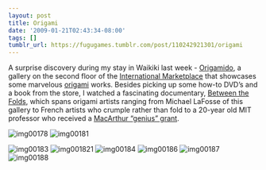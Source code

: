 ```yaml
---
layout: post
title: Origami
date: '2009-01-21T02:43:34-08:00'
tags: []
tumblr_url: https://fugugames.tumblr.com/post/110242921301/origami
---
```

A surprise discovery during my stay in Waikiki last week -&nbsp;[Origamido](http://origamido.com/), a gallery on the second floor of the [International Marketplace](http://www.internationalmarketplacewaikiki.com/) that showcases some marvelous [origami](http://en.wikipedia.org/wiki/Origami) works. Besides picking up some how-to DVD’s and a book from the store, I watched a fascinating documentary, [Between the Folds](http://www.greenfusefilms.com/), which spans origami artists ranging from Michael LaFosse of this gallery to French artists who crumple rather than fold to a 20-year old MIT professor who received a [MacArthur “genius” grant](http://www.macfound.org/site/c.lkLXJ8MQKrH/b.959463/k.9D7D/Fellows_Program.htm).

![img00178](http://itshardtofondlepenguins.com/wp-content/uploads/2009/01/img00178-300x240.jpg "img00178") ![img00181](http://itshardtofondlepenguins.com/wp-content/uploads/2009/01/img00181-300x240.jpg "img00181")

![img00183](http://itshardtofondlepenguins.com/wp-content/uploads/2009/01/img00183-300x240.jpg "img00183") ![img001821](http://itshardtofondlepenguins.com/wp-content/uploads/2009/01/img001821-300x240.jpg "img001821") ![img00184](http://itshardtofondlepenguins.com/wp-content/uploads/2009/01/img00184-300x240.jpg "img00184") ![img00186](http://itshardtofondlepenguins.com/wp-content/uploads/2009/01/img00186-300x240.jpg "img00186") ![img00187](http://itshardtofondlepenguins.com/wp-content/uploads/2009/01/img00187-300x240.jpg "img00187") ![img00188](http://itshardtofondlepenguins.com/wp-content/uploads/2009/01/img00188-300x240.jpg "img00188")

